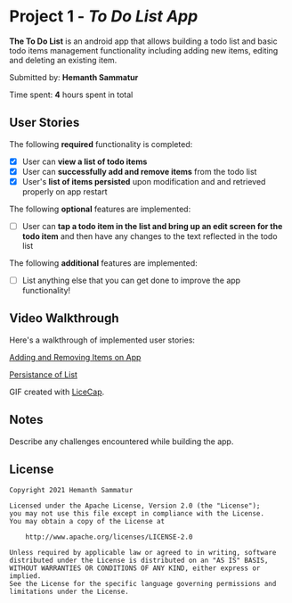 # Project 1 - *To Do List App*

**The To Do List** is an android app that allows building a todo list and basic todo items management functionality including adding new items, editing and deleting an existing item.

Submitted by: **Hemanth Sammatur**

Time spent: **4** hours spent in total

## User Stories

The following **required** functionality is completed:

* [x] User can **view a list of todo items**
* [x] User can **successfully add and remove items** from the todo list
* [x] User's **list of items persisted** upon modification and and retrieved properly on app restart

The following **optional** features are implemented:

* [ ] User can **tap a todo item in the list and bring up an edit screen for the todo item** and then have any changes to the text reflected in the todo list

The following **additional** features are implemented:

* [ ] List anything else that you can get done to improve the app functionality!

## Video Walkthrough

Here's a walkthrough of implemented user stories:

[Adding and Removing Items on App](https://github.com/HemanthActual/To-Do-List-App/blob/master/ToDoListAppGifWalkthrough.gif?raw=true)

[Persistance of List](https://raw.githubusercontent.com/HemanthActual/To-Do-List-App/master/ToDoListAppGifWalkthrough2.gif?raw=true)

GIF created with [LiceCap](http://www.cockos.com/licecap/).

## Notes

Describe any challenges encountered while building the app.

## License

    Copyright 2021 Hemanth Sammatur

    Licensed under the Apache License, Version 2.0 (the "License");
    you may not use this file except in compliance with the License.
    You may obtain a copy of the License at

        http://www.apache.org/licenses/LICENSE-2.0

    Unless required by applicable law or agreed to in writing, software
    distributed under the License is distributed on an "AS IS" BASIS,
    WITHOUT WARRANTIES OR CONDITIONS OF ANY KIND, either express or implied.
    See the License for the specific language governing permissions and
    limitations under the License.

